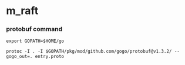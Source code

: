 # m_raft

### protobuf command
```shell
export GOPATH=$HOME/go

protoc -I . -I $GOPATH/pkg/mod/github.com/gogo/protobuf@v1.3.2/ --gogo_out=. entry.proto
```
